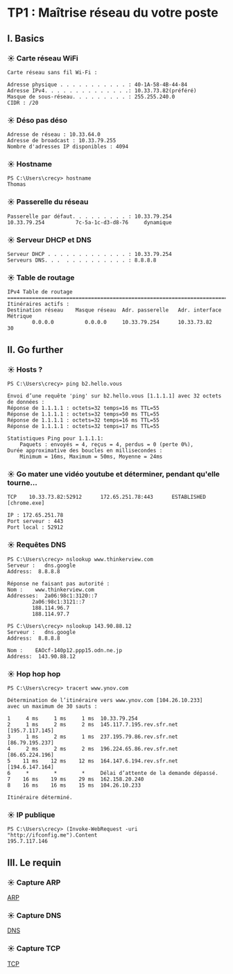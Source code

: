 # TP1 : Maîtrise réseau du votre poste

## I. Basics

### ☀️ Carte réseau WiFi
```
Carte réseau sans fil Wi-Fi :

Adresse physique . . . . . . . . . . . : 40-1A-58-4B-44-84
Adresse IPv4. . . . . . . . . . . . . .: 10.33.73.82(préféré)
Masque de sous-réseau. . . . . . . . . : 255.255.240.0
CIDR : /20
```
### ☀️ Déso pas déso
```
Adresse de réseau : 10.33.64.0
Adresse de broadcast : 10.33.79.255
Nombre d'adresses IP disponibles : 4094
```
### ☀️ Hostname
```
PS C:\Users\crecy> hostname
Thomas
```
### ☀️ Passerelle du réseau
```
Passerelle par défaut. . . . . . . . . : 10.33.79.254
10.33.79.254          7c-5a-1c-d3-d8-76     dynamique
```
### ☀️ Serveur DHCP et DNS
```
Serveur DHCP . . . . . . . . . . . . . : 10.33.79.254
Serveurs DNS. . .  . . . . . . . . . . : 8.8.8.8
```
### ☀️ Table de routage
```
IPv4 Table de routage
===========================================================================
Itinéraires actifs :
Destination réseau    Masque réseau  Adr. passerelle   Adr. interface Métrique
        0.0.0.0          0.0.0.0     10.33.79.254      10.33.73.82     30
```

## II. Go further

### ☀️ Hosts ?
```
PS C:\Users\crecy> ping b2.hello.vous

Envoi d’une requête 'ping' sur b2.hello.vous [1.1.1.1] avec 32 octets de données :
Réponse de 1.1.1.1 : octets=32 temps=16 ms TTL=55
Réponse de 1.1.1.1 : octets=32 temps=50 ms TTL=55
Réponse de 1.1.1.1 : octets=32 temps=16 ms TTL=55
Réponse de 1.1.1.1 : octets=32 temps=17 ms TTL=55

Statistiques Ping pour 1.1.1.1:
    Paquets : envoyés = 4, reçus = 4, perdus = 0 (perte 0%),
Durée approximative des boucles en millisecondes :
    Minimum = 16ms, Maximum = 50ms, Moyenne = 24ms
```
### ☀️ Go mater une vidéo youtube et déterminer, pendant qu'elle tourne...
```
TCP    10.33.73.82:52912      172.65.251.78:443      ESTABLISHED
[chrome.exe]

IP : 172.65.251.78
Port serveur : 443
Port local : 52912
```
### ☀️ Requêtes DNS
```
PS C:\Users\crecy> nslookup www.thinkerview.com
Serveur :   dns.google
Address:  8.8.8.8

Réponse ne faisant pas autorité :
Nom :    www.thinkerview.com
Addresses:  2a06:98c1:3120::7
        2a06:98c1:3121::7
        188.114.96.7
        188.114.97.7

PS C:\Users\crecy> nslookup 143.90.88.12
Serveur :   dns.google
Address:  8.8.8.8

Nom :    EAOcf-140p12.ppp15.odn.ne.jp
Address:  143.90.88.12
```
### ☀️ Hop hop hop
```
PS C:\Users\crecy> tracert www.ynov.com

Détermination de l’itinéraire vers www.ynov.com [104.26.10.233]
avec un maximum de 30 sauts :

1     4 ms     1 ms     1 ms  10.33.79.254
2     1 ms     2 ms     2 ms  145.117.7.195.rev.sfr.net [195.7.117.145]
3     1 ms     2 ms     1 ms  237.195.79.86.rev.sfr.net [86.79.195.237]
4     2 ms     2 ms     2 ms  196.224.65.86.rev.sfr.net [86.65.224.196]
5    11 ms    12 ms    12 ms  164.147.6.194.rev.sfr.net [194.6.147.164]
6     *        *        *     Délai d’attente de la demande dépassé.
7    16 ms    19 ms    29 ms  162.158.20.240
8    16 ms    16 ms    15 ms  104.26.10.233

Itinéraire déterminé.
```
### ☀️ IP publique
```
PS C:\Users\crecy> (Invoke-WebRequest -uri "http://ifconfig.me").Content
195.7.117.146
```
## III. Le requin

### ☀️ Capture ARP
[ARP](https://github.com/thomascrecy/thomas-network-2024/blob/main/TP1/arp2.pcapng)

### ☀️ Capture DNS
[DNS](https://github.com/thomascrecy/thomas-network-2024/blob/main/TP1/dns.pcapng)

### ☀️ Capture TCP
[TCP](https://github.com/thomascrecy/thomas-network-2024/blob/main/TP1/tcp.pcapng)